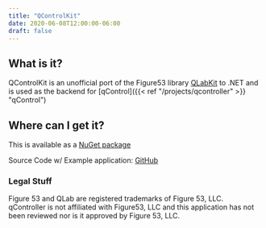 ```yaml
---
title: "QControlKit"
date: 2020-06-08T12:00:00-06:00
draft: false
---
```


## What is it?
QControlKit is an unofficial port of the Figure53 library [QLabKit](https://github.com/Figure53/QLabKit.objc) to .NET and is used as the backend for [qControl]({{< ref "/projects/qcontroller" >}} "qControl")

## Where can I get it?
This is available as a [NuGet package](https://www.nuget.org/packages/QControlKit/)

Source Code w/ Example application: [GitHub](https://github.com/jwetzell/QControlKit)

###  Legal Stuff
Figure 53 and QLab are registered trademarks of Figure 53, LLC. qController is not affiliated with Figure53, LLC and this application has not been reviewed nor is it approved by Figure 53, LLC.